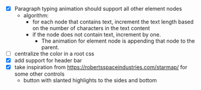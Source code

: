 - [X] Paragraph typing animation should support all other element nodes
    - algorithm:
        - for each node that contains text, increment the text length based on the number of characters in the text content
        - if the node does not contain text, increment by one.
            - The animation for element node is appending that node to the parent.
- [ ] centralize the color in a root css
- [X] add support for header bar
- [X] take inspiration from https://robertsspaceindustries.com/starmap/ for some other controls
    - button with slanted highlights to the sides and bottom

